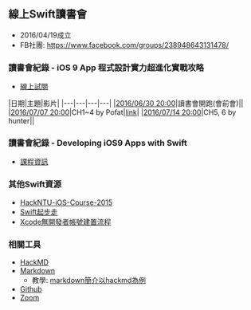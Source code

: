 
## 線上Swift讀書會

- 2016/04/19成立
- FB社團: https://www.facebook.com/groups/238948643131478/

### 讀書會紀錄 - iOS 9 App 程式設計實力超進化實戰攻略
- [線上試閱](http://www.appcoda.com.tw/learnswift/index.html)

|日期|主題|影片|
|---|---|---|---|
|[2016/06/30 20:00](https://www.facebook.com/events/255217994843352/)|讀書會開跑(會前會)||
|[2016/07/07 20:00](https://www.facebook.com/events/301096076889872/)|CH1~4 by Pofat|[link](https://youtu.be/e3R_FUot8LI)|
|[2016/07/14 20:00](https://www.facebook.com/events/520998164756831/)|CH5, 6 by hunter||


### 讀書會紀錄 - Developing iOS9 Apps with Swift
- [課程資訊](https://l.facebook.com/l.php?u=https%3A%2F%2Fitunes.apple.com%2Ftw%2Fcourse%2Fdeveloping-ios-9-apps-swift%2Fid1104579961&h=3AQFVhAX5)



### 其他Swift資源
- [HackNTU-iOS-Course-2015](https://github.com/Appletone/HackNTU-iOS-Course-2015)
- [Swift起步走](https://www.gitbook.com/book/itisjoe/swiftgo/details)
- [Xcode無開發者帳號建置流程](http://blog.ctrlxctrlv.net/xcode-build-without-developer-account/)

### 相關工具
- [HackMD](https://hackmd.io/)
- [Markdown](http://markdown.tw/)
  - 教學: [markdown簡介以hackmd為例](https://www.youtube.com/watch?v=8maKJ6CJ9no) 
- [Github](https://github.com/)
- [Zoom](https://zoomnow.tw/)
